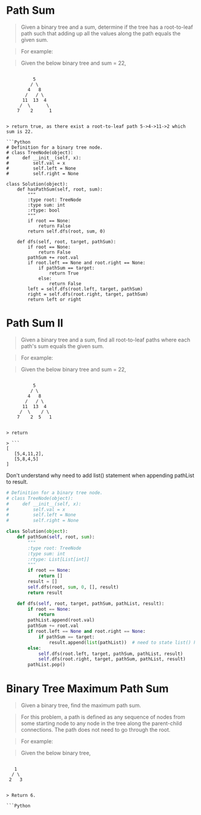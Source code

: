 # Path Sum

> Given a binary tree and a sum, determine if the tree has a root-to-leaf path such that adding up all the values along the path equals the given sum.

> For example:

> Given the below binary tree and sum = 22,

> ```
              5
             / \
            4   8
           /   / \
          11  13  4
         /  \      \
        7    2      1
```

> return true, as there exist a root-to-leaf path 5->4->11->2 which sum is 22.

```Python
# Definition for a binary tree node.
# class TreeNode(object):
#     def __init__(self, x):
#         self.val = x
#         self.left = None
#         self.right = None

class Solution(object):
    def hasPathSum(self, root, sum):
        """
        :type root: TreeNode
        :type sum: int
        :rtype: bool
        """
        if root == None:
            return False
        return self.dfs(root, sum, 0)

    def dfs(self, root, target, pathSum):
        if root == None:
            return False
        pathSum += root.val
        if root.left == None and root.right == None:
            if pathSum == target:
                return True
            else:
                return False
        left = self.dfs(root.left, target, pathSum)
        right = self.dfs(root.right, target, pathSum)
        return left or right
```

# Path Sum II

> Given a binary tree and a sum, find all root-to-leaf paths where each path's sum equals the given sum.

> For example:

> Given the below binary tree and sum = 22,

> ```
              5
             / \
            4   8
           /   / \
          11  13  4
         /  \    / \
        7    2  5   1
```

> return

> ```
[
   [5,4,11,2],
   [5,8,4,5]
]
```

Don't understand why need to add list() statement when appending pathList to result.

```Python
# Definition for a binary tree node.
# class TreeNode(object):
#     def __init__(self, x):
#         self.val = x
#         self.left = None
#         self.right = None

class Solution(object):
    def pathSum(self, root, sum):
        """
        :type root: TreeNode
        :type sum: int
        :rtype: List[List[int]]
        """
        if root == None:
            return []
        result = []
        self.dfs(root, sum, 0, [], result)
        return result

    def dfs(self, root, target, pathSum, pathList, result):
        if root == None:
            return
        pathList.append(root.val)
        pathSum += root.val
        if root.left == None and root.right == None:
            if pathSum == target:
                result.append(list(pathList))  # need to state list() here, otherwise return [[]]
        else:
            self.dfs(root.left, target, pathSum, pathList, result)
            self.dfs(root.right, target, pathSum, pathList, result)
        pathList.pop()
```

# Binary Tree Maximum Path Sum

> Given a binary tree, find the maximum path sum.

> For this problem, a path is defined as any sequence of nodes from some starting node to any node in the tree along the parent-child connections. The path does not need to go through the root.

> For example:

> Given the below binary tree,

> ```
       1
      / \
     2   3
```

> Return 6.

```Python

```

